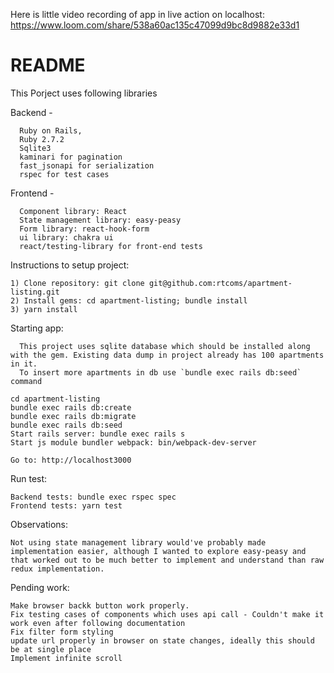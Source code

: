 Here is little video recording of app in live action on localhost: https://www.loom.com/share/538a60ac135c47099d9bc8d9882e33d1


# README

This Porject uses following libraries

Backend - 

      Ruby on Rails,
      Ruby 2.7.2
      Sqlite3
      kaminari for pagination
      fast_jsonapi for serialization
      rspec for test cases

Frontend - 

      Component library: React
      State management library: easy-peasy
      Form library: react-hook-form
      ui library: chakra ui
      react/testing-library for front-end tests


Instructions to setup project:

    1) Clone repository: git clone git@github.com:rtcoms/apartment-listing.git
    2) Install gems: cd apartment-listing; bundle install
    3) yarn install

Starting app:
   
      This project uses sqlite database which should be installed along with the gem. Existing data dump in project already has 100 apartments in it.
      To insert more apartments in db use `bundle exec rails db:seed` command
   
    cd apartment-listing
    bundle exec rails db:create
    bundle exec rails db:migrate
    bundle exec rails db:seed
    Start rails server: bundle exec rails s
    Start js module bundler webpack: bin/webpack-dev-server
    
    Go to: http://localhost3000

Run test:

    Backend tests: bundle exec rspec spec
    Frontend tests: yarn test


Observations: 

    Not using state management library would've probably made implementation easier, although I wanted to explore easy-peasy and that worked out to be much better to implement and understand than raw redux implementation. 


Pending work:

    Make browser backk button work properly.
    Fix testing cases of components which uses api call - Couldn't make it work even after following documentation
    Fix filter form styling
    update url properly in browser on state changes, ideally this should be at single place
    Implement infinite scroll
